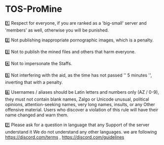 # TOS-ProMine
1️⃣ Respect for everyone, if you are ranked as a 'big-small' server and 'members' as well, otherwise you will be punished.
 
2️⃣ Not publishing inappropriate pornographic images, which is a penalty.
 
3️⃣ Not to publish the mined files and others that harm everyone.

4️⃣ Not to impersonate the Staffs.
 
5️⃣ Not interfering with the aid, as the time has not passed '' 5 minutes '', inverting that with a penalty.

6️⃣ Usernames / aliases should be Latin letters and numbers only (AZ / 0-9), they must not contain blank names, Zalgo or Unicode unusual, political opinions, attention-seeking names, very long names, insults, or any  Other offensive material.
   Users who discover a violation of this rule will have their name changed and warn them.

7️⃣ Please ask for a question  in language that any Support of the server understand it We do not understand any other languages.
we are following https://discord.com/terms , https://discord.com/guidelines
